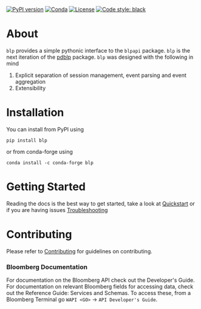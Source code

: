[![PyPI version](https://badge.fury.io/py/blp.svg)](https://badge.fury.io/py/blp)
[![Conda](https://img.shields.io/conda/v/conda-forge/blp)](https://anaconda.org/conda-forge/blp)
[![License](https://img.shields.io/badge/License-Apache%202.0-blue.svg)](https://opensource.org/licenses/Apache-2.0)
[![Code style: black](https://img.shields.io/badge/code%20style-black-000000.svg)](https://github.com/psf/black)

# About

`blp` provides a simple pythonic interface to the `blpapi` package. `blp` is the next iteration of the
[pdblp](https://github.com/matthewgilbert/pdblp) package. `blp` was designed with the following in mind

1. Explicit separation of session management, event parsing and event aggregation
2. Extensibility

# Installation

You can install from PyPI using

```
pip install blp
```

or from conda-forge using

```
conda install -c conda-forge blp
```

# Getting Started

Reading the docs is the best way to get started, take a look at
[Quickstart](https://matthewgilbert.github.io/blp/quickstart.html) or if you are having issues
[Troubleshooting](https://matthewgilbert.github.io/blp/quickstart.html#Troubleshooting) 

# Contributing

Please refer to [Contributing](https://matthewgilbert.github.io/blp/contributing.html) for guidelines on contributing. 

### Bloomberg Documentation

For documentation on the Bloomberg API check out the Developer's Guide. For documentation on relevant Bloomberg fields
for accessing data, check out the Reference Guide: Services and Schemas. To access these, from a  Bloomberg Terminal
go `WAPI <GO>` -> `API Developer's Guide`.
